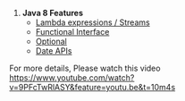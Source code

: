 
1.  **Java 8 Features**
    -  [Lambda expressions / Streams](../Conceptual-Questions/src/main/java/java8/Streams.md)
    -  [Functional Interface](../Conceptual-Questions/src/main/java/java8/FunctionalInterfaceExample.java)
    -  [Optional](../Conceptual-Questions/src/main/java/java8/OptionalExample.java)
    -  [Date APIs](../Conceptual-Questions/src/main/java/java8/DateExamples.java)
 
 For more details, Please watch this video  
 https://www.youtube.com/watch?v=9PFcTwRlASY&feature=youtu.be&t=10m4s

